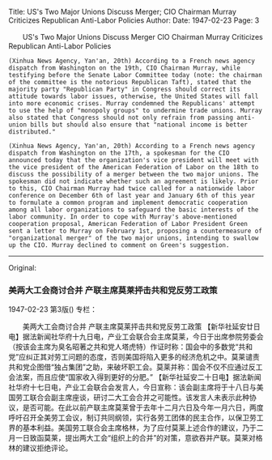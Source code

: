 Title: US's Two Major Unions Discuss Merger; CIO Chairman Murray Criticizes Republican Anti-Labor Policies
Author:
Date: 1947-02-23
Page: 3

　　US's Two Major Unions Discuss Merger
    CIO Chairman Murray Criticizes Republican Anti-Labor Policies

    (Xinhua News Agency, Yan'an, 20th) According to a French news agency dispatch from Washington on the 19th, CIO Chairman Murray, while testifying before the Senate Labor Committee today (note: the chairman of the committee is the notorious Republican Taft), stated that the majority party "Republican Party" in Congress should correct its attitude towards labor issues, otherwise, the United States will fall into more economic crises. Murray condemned the Republicans' attempt to use the help of "monopoly groups" to undermine trade unions. Murray also stated that Congress should not only refrain from passing anti-union bills but should also ensure that "national income is better distributed."

    (Xinhua News Agency, Yan'an, 20th) According to a French news agency dispatch from Washington on the 17th, a spokesman for the CIO announced today that the organization's vice president will meet with the vice president of the American Federation of Labor on the 18th to discuss the possibility of a merger between the two major unions. The spokesman did not indicate whether such an agreement is likely. Prior to this, CIO Chairman Murray had twice called for a nationwide labor conference on December 6th of last year and January 6th of this year to formulate a common program and implement democratic cooperation among all labor organizations to safeguard the basic interests of the labor community. In order to cope with Murray's above-mentioned cooperation proposal, American Federation of Labor President Green sent a letter to Murray on February 1st, proposing a countermeasure of "organizational merger" of the two major unions, intending to swallow up the CIO. Murray declined to comment on Green's suggestion.



<hr /> 

Original: 


### 美两大工会商讨合并  产联主席莫莱抨击共和党反劳工政策

1947-02-23
第3版()
专栏：

　　美两大工会商讨合并
    产联主席莫莱抨击共和党反劳工政策
    【新华社延安廿日电】据法新闻社华府十九日电，产业工会联合会主席莫莱，今日于出席参院劳委会（按该会主席为臭名昭著之共和党人塔虎特）作证时称：国会中的多数党“共和党”应纠正其对劳工问题的态度，否则美国将陷入更多的经济危机之中。莫莱谴责共和党企图借“独占集团”之助，来破坏职工会。莫莱并称：国会不仅不应通过反工会法案，而且应使“国家收入得到更好的分肥。”
    【新华社延安二十日电】据法新闻社华府十七日电，产业工会联合会发言人，今日宣称：该会副主席将于十八日与美国劳工联合会副主席座谈，研讨二大工会合并之可能性。该发言人未表示此种协议，是否可能。在此以前产联主席莫莱曾于去年十二月六日及今年一月六日，两度呼吁召开全美劳工会议，制订共同纲领，实行各劳工团体的民主合作，以保卫劳工界的基本利益。美国劳工联合会主席格林，为了应付莫莱上述合作的建议，乃于二月一日致函莫莱，提出两大工会“组织上的合并”的对策，意欲吞并产联。莫莱对格林的建议拒绝评论。
